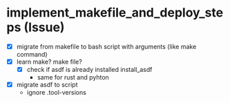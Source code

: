 # implement_makefile_and_deploy_steps (Issue)

- [x] migrate from makefile to bash script with arguments (like make command)
- [x] learn make? make file?
  - [x] check if asdf is already installed install_asdf
    - same for rust and pyhton
- [x] migrate asdf to script
  - ignore .tool-versions
